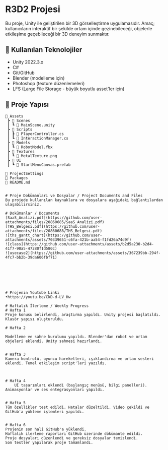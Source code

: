 # R3D2 Projesi

Bu proje, Unity ile geliştirilen bir 3D görselleştirme uygulamasıdır. Amaç; kullanıcıların interaktif bir şekilde ortam içinde gezinebileceği, objelerle etkileşime geçebileceği bir 3D deneyim sunmaktır.

## 🔧 Kullanılan Teknolojiler

- Unity 2022.3.x
- C#
- Git/GitHub
- Blender (modelleme için)
- Photoshop (texture düzenlemeleri)
- LFS (Large File Storage - büyük boyutlu asset'ler için)

## 📂 Proje Yapısı

```plaintext
📁 Assets
 ┣ 📁 Scenes
 ┃ ┗ 📄 MainScene.unity
 ┣ 📁 Scripts
 ┃ ┣ 📄 PlayerController.cs
 ┃ ┗ 📄 InteractionManager.cs
 ┣ 📁 Models
 ┃ ┗ 📄 RobotModel.fbx
 ┣ 📁 Textures
 ┃ ┗ 📄 MetalTexture.png
 ┣ 📁 UI
 ┃ ┗ 📄 StartMenuCanvas.prefab

📁 ProjectSettings
📁 Packages
📄 README.md


# Proje Dokümanları ve Dosyalar / Project Documents and Files
Bu projede kullanılan kaynaklara ve dosyalara aşağıdaki bağlantılardan ulaşabilirsiniz.

# Dokümanlar / Documents
[SaaS_Analizi.pdf](https://github.com/user-attachments/files/20860685/SaaS_Analizi.pdf)
[THS_Belgesi.pdf](https://github.com/user-attachments/files/20860688/THS_Belgesi.pdf)
![ths_gantt_chart](https://github.com/user-attachments/assets/70339651-c6fa-421b-aa54-f1fd26a74d9f)
![class](https://github.com/user-attachments/assets/b2d5a230-b2d4-41f7-90a5-47280f1d580c)
![usecase2](https://github.com/user-attachments/assets/367239bb-294f-4fc7-bb2b-39da606fbf71)







# Projenin Youtube Linki
•https://youtu.be/CkD-d-LV_Hw

# Haftalık İlerleme / Weekly Progress
# Hafta 1
Proje konusu belirlendi, araştırma yapıldı. Unity projesi başlatıldı. Klasör yapısı oluşturuldu.

# Hafta 2

Modelleme ve sahne kurulumu yapıldı. Blender'dan robot ve ortam objeleri eklendi. Unity sahnesi hazırlandı.


# Hafta 3
Kamera kontrolü, oyuncu hareketleri, ışıklandırma ve ortam sesleri eklendi. Temel etkileşim script'leri yazıldı.



# Hafta 4
	UI tasarımları eklendi (başlangıç menüsü, bilgi panelleri). Animasyonlar ve ses entegrasyonları yapıldı.


# Hafta 5
Tüm özellikler test edildi. Hatalar düzeltildi. Video çekildi ve GitHub'a yükleme işlemleri yapıldı.


# Hafta 6
Projenin son hali GitHub'a yüklendi.
Haftalık ilerleme raporları GitHub üzerinde dökümante edildi.
Proje dosyaları düzenlendi ve gereksiz dosyalar temizlendi.
Son testler yapılarak proje tamamlandı.
